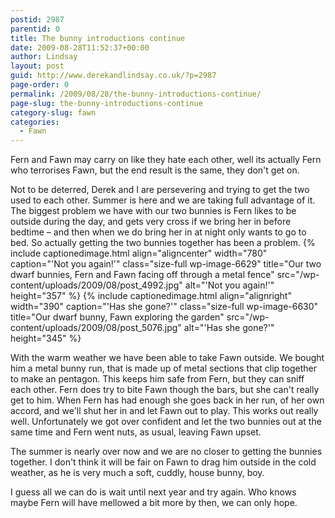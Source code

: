 ```yaml
---
postid: 2987
parentid: 0
title: The bunny introductions continue
date: 2009-08-28T11:52:37+00:00
author: Lindsay
layout: post
guid: http://www.derekandlindsay.co.uk/?p=2987
page-order: 0
permalink: /2009/08/28/the-bunny-introductions-continue/
page-slug: the-bunny-introductions-continue
category-slug: fawn
categories:
  - Fawn
---
```

Fern and Fawn may carry on like they hate each other, well its actually Fern who terrorises Fawn, but the end result is the same, they don't get on.

Not to be deterred, Derek and I are persevering and trying to get the two used to each other. Summer is here and we are taking full advantage of it. The biggest problem we have with our two bunnies is Fern likes to be outside during the day, and gets very cross if we bring her in before bedtime – and then when we do bring her in at night only wants to go to bed. So actually getting the two bunnies together has been a problem. {% include captionedimage.html align="aligncenter" width="780" caption="'Not you again!'" class="size-full wp-image-6629" title="Our two dwarf bunnies, Fern and Fawn facing off through a metal fence" src="/wp-content/uploads/2009/08/post_4992.jpg" alt="'Not you again!'" height="357" %} {% include captionedimage.html align="alignright" width="390" caption="'Has she gone?'" class="size-full wp-image-6630" title="Our dwarf bunny, Fawn exploring the garden" src="/wp-content/uploads/2009/08/post_5076.jpg" alt="'Has she gone?'" height="345" %} 

With the warm weather we have been able to take Fawn outside. We bought him a metal bunny run, that is made up of metal sections that clip together to make an pentagon. This keeps him safe from Fern, but they can sniff each other. Fern does try to bite Fawn though the bars, but she can't really get to him. When Fern has had enough she goes back in her run, of her own accord, and we'll shut her in and let Fawn out to play. This works out really well. Unfortunately we got over confident and let the two bunnies out at the same time and Fern went nuts, as usual, leaving Fawn upset.

The summer is nearly over now and we are no closer to getting the bunnies together. I don't think it will be fair on Fawn to drag him outside in the cold weather, as he is very much a soft, cuddly, house bunny, boy.

I guess all we can do is wait until next year and try again. Who knows maybe Fern will have mellowed a bit more by then, we can only hope.
